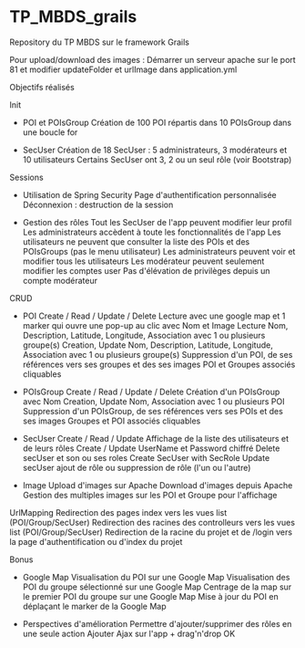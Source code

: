 # TP_MBDS_grails
Repository du TP MBDS sur le framework Grails

Pour upload/download des images :
Démarrer un serveur apache sur le port 81 et modifier updateFolder et urlImage dans application.yml


Objectifs réalisés

Init

- POI et POIsGroup
Création de 100 POI répartis dans 10 POIsGroup dans une boucle for

- SecUser
Création de 18 SecUser : 5 administrateurs, 3 modérateurs et 10 utilisateurs
Certains SecUser ont 3, 2 ou un seul rôle (voir Bootstrap)


Sessions

- Utilisation de Spring Security
Page d'authentification personnalisée
Déconnexion : destruction de la session

- Gestion des rôles
Tout les SecUser de l'app peuvent modifier leur profil
Les administrateurs accèdent à toute les fonctionnalités de l'app
Les utilisateurs ne peuvent que consulter la liste des POIs et des POIsGroups (pas le menu utilisateur)
Les administrateurs peuvent voir et modifier tous les utilisateurs
Les modérateur peuvent seulement modifier les comptes user
Pas d'élévation de privilèges depuis un compte modérateur


CRUD

- POI Create / Read / Update / Delete
Lecture avec une google map et 1 marker qui ouvre une pop-up au clic avec Nom et Image
Lecture Nom, Description, Latitude, Longitude, Association avec 1 ou plusieurs groupe(s)
Creation, Update Nom, Description, Latitude, Longitude, Association avec 1 ou plusieurs groupe(s)
Suppression d'un POI, de ses références vers ses groupes et des ses images
POI et Groupes associés cliquables

- POIsGroup Create / Read / Update / Delete
Création d'un POIsGroup avec Nom
Creation, Update Nom, Association avec 1 ou plusieurs POI
Suppression d'un POIsGroup, de ses références vers ses POIs et des ses images
Groupes et POI associés cliquables

- SecUser Create / Read / Update
Affichage de la liste des utilisateurs et de leurs rôles
Create / Update UserName et Password chiffré
Delete secUser et son ou ses roles
Create SecUser with SecRole
Update secUser ajout de rôle ou suppression de rôle (l'un ou l'autre)

- Image
Upload d'images sur Apache
Download d'images depuis Apache
Gestion des multiples images sur les POI et Groupe pour l'affichage


UrlMapping
Redirection des pages index vers les vues list (POI/Group/SecUser)
Redirection des racines des controlleurs vers les vues list (POI/Group/SecUser)
Redirection de la racine du projet et de /login vers la page d'authentification ou d'index du projet


Bonus

- Google Map
Visualisation du POI sur une Google Map
Visualisation des POI du groupe sélectionné sur une Google Map
Centrage de la map sur le premier POI du groupe sur une Google Map
Mise à jour du POI en déplaçant le marker de la Google Map


- Perspectives d'amélioration
Permettre d'ajouter/supprimer des rôles en une seule action
Ajouter Ajax sur l'app + drag'n'drop
OK
